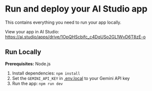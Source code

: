 # Run and deploy your AI Studio app

This contains everything you need to run your app locally.

View your app in AI Studio: https://ai.studio/apps/drive/1OpQHScbifc_c4DqUSo2GL1WvD6T8zE-o

## Run Locally

**Prerequisites:**  Node.js


1. Install dependencies:
   `npm install`
2. Set the `GEMINI_API_KEY` in [.env.local](.env.local) to your Gemini API key
3. Run the app:
   `npm run dev`
